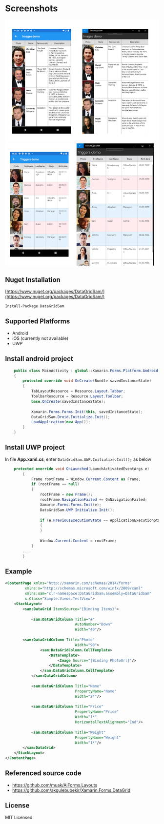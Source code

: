 # Screenshots
![Repo_List](Screenshots/Screenshot.png)
![Repo_List](Screenshots/Screenshot2.png)


## Nuget Installation

[https://www.nuget.org/packages/DataGridSam/](https://www.nuget.org/packages/DataGridSam/)

```bash
Install-Package DataGridSam
```

## Supported Platforms
 - Android
 - iOS (сurrently not available)
 - UWP


## Install android project
```c#
    public class MainActivity : global::Xamarin.Forms.Platform.Android.FormsAppCompatActivity
    {
        protected override void OnCreate(Bundle savedInstanceState)
        {
            TabLayoutResource = Resource.Layout.Tabbar;
            ToolbarResource = Resource.Layout.Toolbar;
            base.OnCreate(savedInstanceState);

            Xamarin.Forms.Forms.Init(this, savedInstanceState);
            DataGridSam.Droid.Initialize.Init();
            LoadApplication(new App());
        }
    }
```
## Install UWP project
In file **App.xaml.cs**, enter `DataGridSam.UWP.Initialize.Init();` as below
```c#
    protected override void OnLaunched(LaunchActivatedEventArgs e)
        {
            Frame rootFrame = Window.Current.Content as Frame;
            if (rootFrame == null)
            {
                rootFrame = new Frame();
                rootFrame.NavigationFailed += OnNavigationFailed;
                Xamarin.Forms.Forms.Init(e);
                DataGridSam.UWP.Initialize.Init();

                if (e.PreviousExecutionState == ApplicationExecutionState.Terminated)
                {
                }

                Window.Current.Content = rootFrame;
            }
	    ...
        }
```

## Example
```xml
<ContentPage xmlns="http://xamarin.com/schemas/2014/forms"
	     xmlns:x="http://schemas.microsoft.com/winfx/2009/xaml"
	     xmlns:sam="clr-namespace:DataGridSam;assembly=DataGridSam"
	     x:Class="Sample.Views.TestView">
    <StackLayout>
        <sam:DataGrid ItemsSource="{Binding Items}">
            
            <sam:DataGridColumn Title="#" 
                                AutoNumber="Down"
                                Width="40"/>
		    
	    <sam:DataGridColumn Title="Photo" 
                                Width="90">
                <sam:DataGridColumn.CellTemplate>
                    <DataTemplate>
                        <Image Source="{Binding PhotoUrl}"/>
                    </DataTemplate>
                </sam:DataGridColumn.CellTemplate>
            </sam:DataGridColumn>
		    
            <sam:DataGridColumn Title="Name" 
                                PropertyName="Name"
                                Width="2*"/>
		    
            <sam:DataGridColumn Title="Price" 
                                PropertyName="Price"
                                Width="1*"
                                HorizontalTextAlignment="End"/>
		    
            <sam:DataGridColumn Title="Weight" 
                                PropertyName="Weight"
                                Width="1*"/>
        </sam:DataGrid>
    </StackLayout>
</ContentPage>
```


## Referenced source code

* https://github.com/muak/AiForms.Layouts
* https://github.com/akgulebubekir/Xamarin.Forms.DataGrid

## License

MIT Licensed
